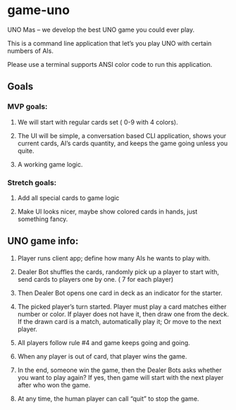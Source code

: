 # game-uno

UNO Mas – we develop the best UNO game you could ever play.

This is a command line application that let’s you play UNO with certain numbers of AIs.

Please use a terminal supports ANSI color code to run this application.

## Goals 

### MVP goals:

1. We will start with regular cards set ( 0-9 with 4 colors).

2. The UI will be simple, a conversation based CLI application, shows your current cards, AI’s cards quantity, and 
   keeps the game going unless you quite.

3. A working game logic.



### Stretch goals:

1. Add all special cards to game logic

2. Make UI looks nicer, maybe show colored cards in hands, just something fancy.

## UNO game info:

1. Player runs client app; define how many AIs he wants to play with.

2. Dealer Bot shuffles the cards, randomly pick up a player to start with, send cards to players one by one. ( 7 for 
each player)

3. Then Dealer Bot opens one card in deck as an indicator for the starter.

4. The picked player’s turn started.  Player must play a card matches either number or color. If player does not have 
it, then draw one from the deck. If the drawn card is a match, automatically play it; Or move to the next player.

5. All players follow rule #4 and game keeps going and going.

6. When any player is out of card, that player wins the game.

7. In the end, someone win the game, then the Dealer Bots asks whether you want to play again? If yes, then game will 
start with the next player after who won the game.

8. At any time, the human player can call “quit” to stop the game.

